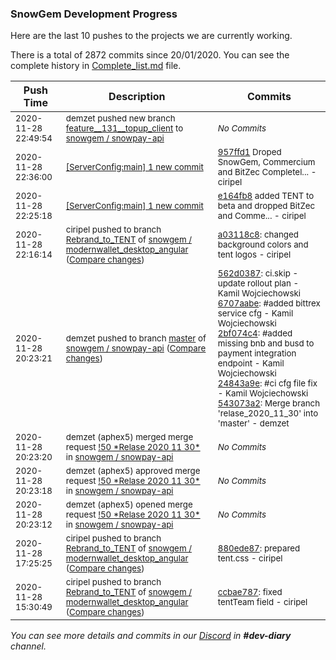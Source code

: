 
### SnowGem Development Progress

Here are the last 10 pushes to the projects we are currently working.

There is a total of 2872 commits since 20/01/2020. You can see the complete history in
 [Complete_list.md](Complete_list.md) file.

| Push Time | Description | Commits |
| --- | --- | --- |
| <sub>2020-11-28 22:49:54</sub> | <sub>demzet pushed new branch [feature\_\_131\_\_topup\_client](https://gitlab.com/snowgem/snowpay-api/commits/feature__131__topup_client) to [snowgem / snowpay\-api](https://gitlab.com/snowgem/snowpay-api)</sub> | <sub>_No Commits_</sub> |
| <sub>2020-11-28 22:36:00</sub> | <sub>[[ServerConfig:main] 1 new commit](https://github.com/TENTOfficial/ServerConfig/commit/957ffd108a66d1fd094b53a4b64969a1651b67a9)</sub> | <sub>[957ffd1](https://github.com/TENTOfficial/ServerConfig/commit/957ffd108a66d1fd094b53a4b64969a1651b67a9) Droped SnowGem, Commercium and BitZec Completel... - ciripel</sub> |
| <sub>2020-11-28 22:25:18</sub> | <sub>[[ServerConfig:main] 1 new commit](https://github.com/TENTOfficial/ServerConfig/commit/e164fb81bb2c5992c343a4fc9f683e41940de95b)</sub> | <sub>[e164fb8](https://github.com/TENTOfficial/ServerConfig/commit/e164fb81bb2c5992c343a4fc9f683e41940de95b) added TENT to beta and dropped BitZec and Comme... - ciripel</sub> |
| <sub>2020-11-28 22:16:14</sub> | <sub>ciripel pushed to branch [Rebrand\_to\_TENT](https://gitlab.com/snowgem/modernwallet_desktop_angular/commits/Rebrand_to_TENT) of [snowgem / modernwallet\_desktop\_angular](https://gitlab.com/snowgem/modernwallet_desktop_angular) ([Compare changes](https://gitlab.com/snowgem/modernwallet_desktop_angular/compare/880ede87e9df0b15d879ac5e80466c9747c34487...a03118c8218f463297510ac5d0773284cd385d78))</sub> | <sub>[a03118c8](https://gitlab.com/snowgem/modernwallet_desktop_angular/-/commit/a03118c8218f463297510ac5d0773284cd385d78): changed background colors and tent logos - ciripel</sub> |
| <sub>2020-11-28 20:23:21</sub> | <sub>demzet pushed to branch [master](https://gitlab.com/snowgem/snowpay-api/commits/master) of [snowgem / snowpay\-api](https://gitlab.com/snowgem/snowpay-api) ([Compare changes](https://gitlab.com/snowgem/snowpay-api/compare/55ff74d0c1acf564e517529e0421da69750ac777...543073a2846519b9fbb833bee8dd6e12624cfcb4))</sub> | <sub>[562d0387](https://gitlab.com/snowgem/snowpay-api/-/commit/562d0387267a1ec70c6c982aa08ca0d10976b545): ci.skip - update rollout plan - Kamil Wojciechowski<br>[6707aabe](https://gitlab.com/snowgem/snowpay-api/-/commit/6707aabe89f9683c42b339616c4742b40e0aad94): #added bittrex service cfg - Kamil Wojciechowski<br>[2bf074c4](https://gitlab.com/snowgem/snowpay-api/-/commit/2bf074c40aa1b657b56155ed414d7d95efe67c75): #added missing bnb and busd to payment integration endpoint - Kamil Wojciechowski<br>[24843a9e](https://gitlab.com/snowgem/snowpay-api/-/commit/24843a9e86a877bb27444e9f19debe089e0282e2): #ci cfg file fix - Kamil Wojciechowski<br>[543073a2](https://gitlab.com/snowgem/snowpay-api/-/commit/543073a2846519b9fbb833bee8dd6e12624cfcb4): Merge branch 'relase_2020_11_30' into 'master' - demzet</sub> |
| <sub>2020-11-28 20:23:20</sub> | <sub>demzet (aphex5) merged merge request [\!50 \*Relase 2020 11 30\*](https://gitlab.com/snowgem/snowpay-api/-/merge_requests/50) in [snowgem / snowpay\-api](https://gitlab.com/snowgem/snowpay-api)</sub> | <sub>_No Commits_</sub> |
| <sub>2020-11-28 20:23:18</sub> | <sub>demzet (aphex5) approved merge request [\!50 \*Relase 2020 11 30\*](https://gitlab.com/snowgem/snowpay-api/-/merge_requests/50) in [snowgem / snowpay\-api](https://gitlab.com/snowgem/snowpay-api)</sub> | <sub>_No Commits_</sub> |
| <sub>2020-11-28 20:23:12</sub> | <sub>demzet (aphex5) opened merge request [\!50 \*Relase 2020 11 30\*](https://gitlab.com/snowgem/snowpay-api/-/merge_requests/50) in [snowgem / snowpay\-api](https://gitlab.com/snowgem/snowpay-api)</sub> | <sub>_No Commits_</sub> |
| <sub>2020-11-28 17:25:25</sub> | <sub>ciripel pushed to branch [Rebrand\_to\_TENT](https://gitlab.com/snowgem/modernwallet_desktop_angular/commits/Rebrand_to_TENT) of [snowgem / modernwallet\_desktop\_angular](https://gitlab.com/snowgem/modernwallet_desktop_angular) ([Compare changes](https://gitlab.com/snowgem/modernwallet_desktop_angular/compare/ccbae7873863cc88bc0e064de6b913be6ab33925...880ede87e9df0b15d879ac5e80466c9747c34487))</sub> | <sub>[880ede87](https://gitlab.com/snowgem/modernwallet_desktop_angular/-/commit/880ede87e9df0b15d879ac5e80466c9747c34487): prepared tent.css - ciripel</sub> |
| <sub>2020-11-28 15:30:49</sub> | <sub>ciripel pushed to branch [Rebrand\_to\_TENT](https://gitlab.com/snowgem/modernwallet_desktop_angular/commits/Rebrand_to_TENT) of [snowgem / modernwallet\_desktop\_angular](https://gitlab.com/snowgem/modernwallet_desktop_angular) ([Compare changes](https://gitlab.com/snowgem/modernwallet_desktop_angular/compare/b70cd211d15612c2b3def896e301a73bc226923c...ccbae7873863cc88bc0e064de6b913be6ab33925))</sub> | <sub>[ccbae787](https://gitlab.com/snowgem/modernwallet_desktop_angular/-/commit/ccbae7873863cc88bc0e064de6b913be6ab33925): fixed tentTeam field - ciripel</sub> |

_You can see more details and commits in our [Discord](https://discord.gg/zumGnbg) in **#dev-diary** channel._
